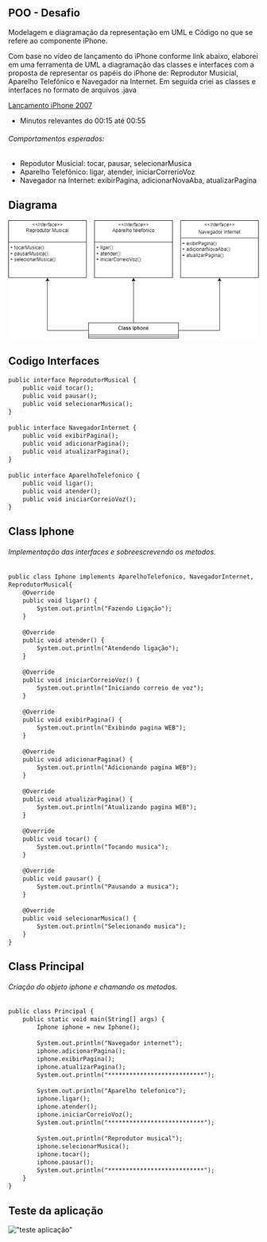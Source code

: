 
## POO - Desafio

Modelagem e diagramação da representação em UML e Código no que se refere ao componente iPhone.

Com base no vídeo de lançamento do iPhone conforme link abaixo, elaborei em uma ferramenta de UML a diagramação das classes e interfaces com a proposta de representar os papéis do iPhone de: Reprodutor Musicial,  Aparelho Telefônico e Navegador na Internet. Em seguida criei as classes e interfaces no formato de arquivos .java

[Lançamento iPhone 2007](https://www.youtube.com/watch?v=9ou608QQRq8)

- Minutos relevantes do 00:15 até 00:55

###### Comportamentos esperados:
* Repodutor Musicial: tocar, pausar, selecionarMusica
* Aparelho Telefônico: ligar, atender, iniciarCorrerioVoz
* Navegador na Internet: exibirPagina, adicionarNovaAba, atualizarPagina

## Diagrama
!["Diagrama UML do iPhone"](img/Diagrama.png)

## Codigo Interfaces
```
public interface ReprodutorMusical {
    public void tocar();
    public void pausar();
    public void selecionarMusica();
}

public interface NavegadorInternet {
    public void exibirPagina();
    public void adicionarPagina();
    public void atualizarPagina();
}

public interface AparelhoTelefonico {
    public void ligar();
    public void atender();
    public void iniciarCorreioVoz();
}
```
## Class Iphone
###### Implementação das interfaces e sobreescrevendo os metodos.
```
public class Iphone implements AparelhoTelefonico, NavegadorInternet, ReprodutorMusical{
    @Override
    public void ligar() {
        System.out.println("Fazendo Ligação");
    }

    @Override
    public void atender() {
        System.out.println("Atendendo ligação");
    }

    @Override
    public void iniciarCorreioVoz() {
        System.out.println("Iniciando correio de voz");
    }

    @Override
    public void exibirPagina() {
        System.out.println("Exibindo pagina WEB");
    }

    @Override
    public void adicionarPagina() {
        System.out.println("Adicionando pagina WEB");
    }

    @Override
    public void atualizarPagina() {
        System.out.println("Atualizando pagina WEB");
    }

    @Override
    public void tocar() {
        System.out.println("Tocando musica");
    }

    @Override
    public void pausar() {
        System.out.println("Pausando a musica");
    }

    @Override
    public void selecionarMusica() {
        System.out.println("Selecionando musica");
    }
}
```
## Class Principal 
###### Criação do objeto iphone e chamando os metodos.
```
public class Principal {
    public static void main(String[] args) {
        Iphone iphone = new Iphone();

        System.out.println("Navegador internet");
        iphone.adicionarPagina();
        iphone.exibirPagina();
        iphone.atualizarPagina();
        System.out.println("***************************");

        System.out.println("Aparelho telefonico");
        iphone.ligar();
        iphone.atender();
        iphone.iniciarCorreioVoz();
        System.out.println("***************************");

        System.out.println("Reprodutor musical");
        iphone.selecionarMusica();
        iphone.tocar();
        iphone.pausar();
        System.out.println("***************************");
    }
}
```
## Teste da aplicação
!["teste aplicação"](img/teste.png)

